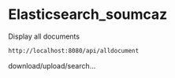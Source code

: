 # Elasticsearch_soumcaz

Display all documents
```sh
http://localhost:8080/api/alldocument
```
download/upload/search...
